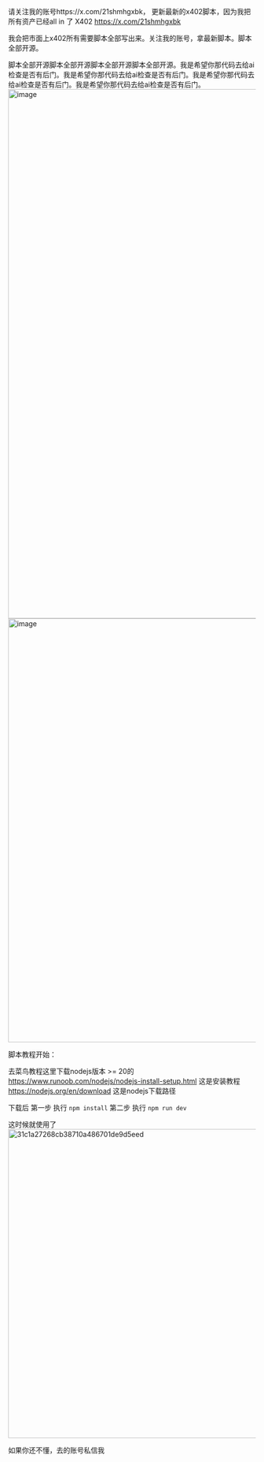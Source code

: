 请关注我的账号https://x.com/21shmhgxbk，
更新最新的x402脚本，因为我把所有资产已经all in 了 X402
https://x.com/21shmhgxbk

我会把市面上x402所有需要脚本全部写出来。关注我的账号，拿最新脚本。脚本全部开源。

脚本全部开源脚本全部开源脚本全部开源脚本全部开源。我是希望你那代码去给ai检查是否有后门。我是希望你那代码去给ai检查是否有后门。我是希望你那代码去给ai检查是否有后门。我是希望你那代码去给ai检查是否有后门。
<img width="878" height="1074" alt="image" src="https://github.com/user-attachments/assets/a84f066b-c47d-45f9-ab80-ce043b269a64" />
<img width="879" height="860" alt="image" src="https://github.com/user-attachments/assets/aa976e13-3837-4e8c-9c21-ec3d8e53d0f1" />

脚本教程开始：

去菜鸟教程这里下载nodejs版本 >= 20的 
https://www.runoob.com/nodejs/nodejs-install-setup.html 这是安装教程
https://nodejs.org/en/download 这是nodejs下载路径

下载后 
第一步 执行 `npm install` 
第二步 执行 `npm run dev` 

这时候就使用了<img width="1020" height="627" alt="31c1a27268cb38710a486701de9d5eed" src="https://github.com/user-attachments/assets/ec44c2a7-2ace-47ce-90fd-e20f7b071d6b" />

如果你还不懂，去的账号私信我

